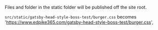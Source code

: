 Files and folder in the static folder will be published off the site root.

`src/static/gatsby-head-style-boss-test/burger.css` becomes 'https://www.edpike365.com/gatsby-head-style-boss-test/burger.css',
